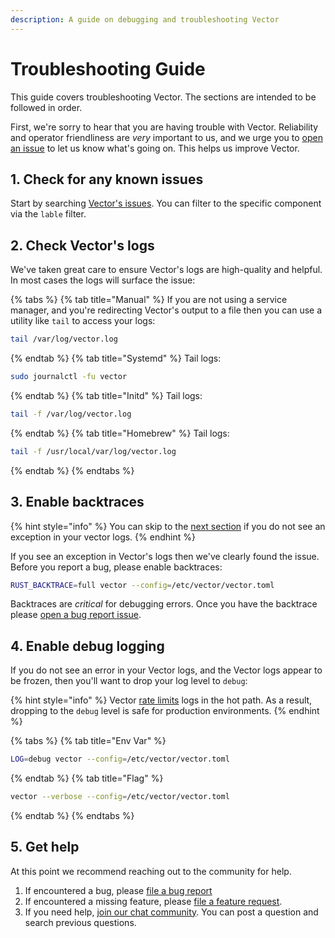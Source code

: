 ```yaml
---
description: A guide on debugging and troubleshooting Vector
---
```


# Troubleshooting Guide

This guide covers troubleshooting Vector. The sections are intended to be
followed in order.

First, we're sorry to hear that you are having trouble with Vector. Reliability
and operator friendliness are _very_ important to us, and we urge you to
[open an issue][urls.new_bug_report] to let us know what's going on. This helps
us improve Vector.

## 1. Check for any known issues

Start by searching [Vector's issues][urls.vector_issues]. You can filter
to the specific component via the `lable` filter.

## 2. Check Vector's logs

We've taken great care to ensure Vector's logs are high-quality and helpful.
In most cases the logs will surface the issue:

{% tabs %}
{% tab title="Manual" %}
If you are not using a service manager, and you're redirecting Vector's
output to a file then you can use a utility like `tail` to access your logs:

```bash
tail /var/log/vector.log
```
{% endtab %}
{% tab title="Systemd" %}
Tail logs:

```bash
sudo journalctl -fu vector
```
{% endtab %}
{% tab title="Initd" %}
Tail logs:

```bash
tail -f /var/log/vector.log
```
{% endtab %}
{% tab title="Homebrew" %}
Tail logs:

```bash
tail -f /usr/local/var/log/vector.log
```
{% endtab %}
{% endtabs %}

## 3. Enable backtraces

{% hint style="info" %}
You can skip to the [next section](#3-enable-debug-logging) if you do not
see an exception in your vector logs.
{% endhint %}

If you see an exception in Vector's logs then we've clearly found the issue.
Before you report a bug, please enable backtraces:

```bash
RUST_BACKTRACE=full vector --config=/etc/vector/vector.toml
```

Backtraces are _critical_ for debugging errors. Once you have the backtrace
please [open a bug report issue][urls.new_bug_report].

## 4. Enable debug logging

If you do not see an error in your Vector logs, and the Vector logs appear
to be frozen, then you'll want to drop your log level to `debug`:

{% hint style="info" %}
Vector [rate limits][docs.monitoring#rate-limiting] logs in the hot path.
As a result, dropping to the `debug` level is safe for production environments.
{% endhint %}

{% tabs %}
{% tab title="Env Var" %}
```bash
LOG=debug vector --config=/etc/vector/vector.toml
```
{% endtab %}
{% tab title="Flag" %}
```bash
vector --verbose --config=/etc/vector/vector.toml
```
{% endtab %}
{% endtabs %}

## 5. Get help

At this point we recommend reaching out to the community for help.

1. If encountered a bug, please [file a bug report][urls.new_bug_report]
2. If encountered a missing feature, please [file a feature request][urls.new_feature_request].
3. If you need help, [join our chat community][urls.vector_chat]. You can post a question and search previous questions.


[docs.monitoring#rate-limiting]: ../../usage/administration/monitoring.md#rate-limiting
[urls.new_bug_report]: https://github.com/timberio/vector/issues/new?labels=Type%3A+Bug
[urls.new_feature_request]: https://github.com/timberio/vector/issues/new?labels=Type%3A+New+Feature
[urls.vector_chat]: https://chat.vector.dev
[urls.vector_issues]: https://github.com/timberio/vector/issues

